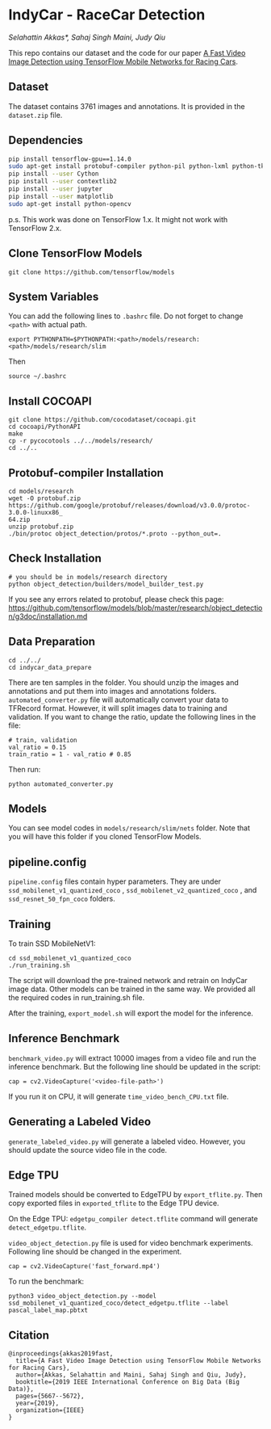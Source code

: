 # IndyCar - RaceCar Detection

*Selahattin Akkas\*, Sahaj Singh Maini, Judy Qiu*

This repo contains our dataset and the code for our paper [A Fast Video Image Detection using TensorFlow
Mobile Networks for Racing Cars](http://ipcc.soic.iu.edu/WebsitePaper/conference_workshop/A%20Fast%20Video.pdf).



## Dataset

The dataset contains 3761 images and annotations. It is provided in the `dataset.zip` file.



## Dependencies

```bash
pip install tensorflow-gpu==1.14.0
sudo apt-get install protobuf-compiler python-pil python-lxml python-tk
pip install --user Cython
pip install --user contextlib2
pip install --user jupyter
pip install --user matplotlib
sudo apt-get install python-opencv
```

p.s. This work was done on TensorFlow 1.x. It might not work with TensorFlow 2.x.

## Clone TensorFlow Models

```
git clone https://github.com/tensorflow/models
```



## System Variables

You can add the following lines to `.bashrc` file. Do not forget to change `<path>` with actual path.

```
export PYTHONPATH=$PYTHONPATH:<path>/models/research:<path>/models/research/slim
```

Then

```
source ~/.bashrc
```



## Install COCOAPI

```
git clone https://github.com/cocodataset/cocoapi.git
cd cocoapi/PythonAPI
make
cp -r pycocotools ../../models/research/
cd ../..
```



## Protobuf-compiler Installation

```
cd models/research
wget -O protobuf.zip
https://github.com/google/protobuf/releases/download/v3.0.0/protoc-3.0.0-linuxx86_
64.zip
unzip protobuf.zip
./bin/protoc object_detection/protos/*.proto --python_out=.
```



## Check Installation

```
# you should be in models/research directory
python object_detection/builders/model_builder_test.py
```

If you see any errors related to protobuf, please check this page: https://github.com/tensorflow/models/blob/master/research/object_detection/g3doc/installation.md



## Data Preparation

```
cd ../../
cd indycar_data_prepare
```

There are ten samples in the folder. You should unzip the images and annotations and  put them into images and annotations folders. `automated_converter.py` file will automatically convert your data to TFRecord format. However, it will split images data to training and validation. If you want to change the ratio, update the following lines in the file:

```
# train, validation
val_ratio = 0.15
train_ratio = 1 - val_ratio # 0.85
```

Then run:

```
python automated_converter.py
```



## Models

You can see model codes in `models/research/slim/nets` folder. Note that you will have this folder if you cloned TensorFlow Models.



## pipeline.config

`pipeline.config` files contain hyper parameters. They are under `ssd_mobilenet_v1_quantized_coco` ,
`ssd_mobilenet_v2_quantized_coco` , and `ssd_resnet_50_fpn_coco` folders.



## Training

To train SSD MobileNetV1:

```
cd ssd_mobilenet_v1_quantized_coco
./run_training.sh
```
The script will download the pre-trained network and retrain on IndyCar image data. Other models can be trained in the same way. We provided all the required codes in run_training.sh file.

After the training, `export_model.sh` will export the model for the inference.



## Inference Benchmark

`benchmark_video.py` will extract 10000 images from a video file and run the inference benchmark. But the following line should be updated in the script:

```
cap = cv2.VideoCapture('<video-file-path>')
```

If you run it on CPU, it will generate `time_video_bench_CPU.txt` file.



## Generating a Labeled Video

`generate_labeled_video.py` will generate a labeled video. However, you should update the source video file in the code.



## Edge TPU

Trained models should be converted to EdgeTPU by `export_tflite.py`. Then copy exported files in `exported_tflite` to the Edge TPU device.

On the Edge TPU: `edgetpu_compiler detect.tflite` command will generate `detect_edgetpu.tflite`.

`video_object_detection.py` file is used for video benchmark experiments. Following line should be changed in the experiment.

```
cap = cv2.VideoCapture('fast_forward.mp4')
```
To run the benchmark:

```
python3 video_object_detection.py --model ssd_mobilenet_v1_quantized_coco/detect_edgetpu.tflite --label pascal_label_map.pbtxt
```



## Citation

```
@inproceedings{akkas2019fast,
  title={A Fast Video Image Detection using TensorFlow Mobile Networks for Racing Cars},
  author={Akkas, Selahattin and Maini, Sahaj Singh and Qiu, Judy},
  booktitle={2019 IEEE International Conference on Big Data (Big Data)},
  pages={5667--5672},
  year={2019},
  organization={IEEE}
}
```



